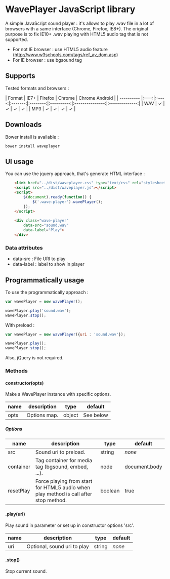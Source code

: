 WavePlayer JavaScript library
========

A simple JavaScript sound player : it's allows to play .wav file in a lot of browsers with a same interface (Chrome, Firefox, IE8+). 
The original purpose is to fix IE10+ .wav playing with HTML5 audio tag that is not supported.

* For not IE browser : use HTML5 audio feature (http://www.w3schools.com/tags/ref_av_dom.asp)
* For IE browser : use bgsound tag

## Supports

Tested formats and browsers :

| Format   | IE7+ | Firefox | Chrome | Chrome Android |
| ---------- |:----:|:-----:|:-------:|:--------:|:----------:|:---------------:|:--------------:|
| WAV | ✓ | ✓ | ✓ | ✓ |
| MP3 | ✓ | ✓ | ✓ | ✓ |

## Downloads

Bower install is available :

```
bower install waveplayer
```

## UI usage

You can use the jquery approach, that's generate HTML interface :

```html
	<link href="../dist/waveplayer.css" type="text/css" rel="stylesheet" />
	<script src="../dist/waveplayer.js"></script>
	<script>
		$(document).ready(function() {
			$('.wave-player').wavePlayer();
		});
	</script>
	
	<div class="wave-player" 
		data-src="sound.wav" 
		data-label="Play">
	</div>		
```

### Data attributes

* data-src : File URI to play
* data-label : label to show in player

## Programmatically  usage

To use the programmatically approach :  

```javascript
var wavePlayer = new wavePlayer();

wavePlayer.play('sound.wav');
wavePlayer.stop();
```

With preload :

```javascript
var wavePlayer = new wavePlayer({uri : 'sound.wav'});

wavePlayer.play();
wavePlayer.stop();
```

Also, jQuery is not required.

### Methods

#### constructor(opts)

Make a WavePlayer instance with specific options. 

| name | description | type   | default   |
|------|-------------|--------|-----------|
| opts | Options map. | object | See below|

##### Options

| name      | description                                                                          | type    |  default     |
|-----------|--------------------------------------------------------------------------------------|---------|--------------|
| src       | Sound uri to preload.                                                                | string  | *none*      |
| container | Tag container for media tag (bgsound, embed, ...).                                   | node    | document.body|
| resetPlay | Force playing from start for HTML5 audio when play method is call after stop method. | boolean | true         |

#### .play(uri)

Play sound in parameter or set up in constructor options 'src'.

| name | description | type   | default          |
|------|-------------|--------|-----------|
| uri  | Optional, sound uri to play | string | *none* |

#### .stop()

Stop current sound.